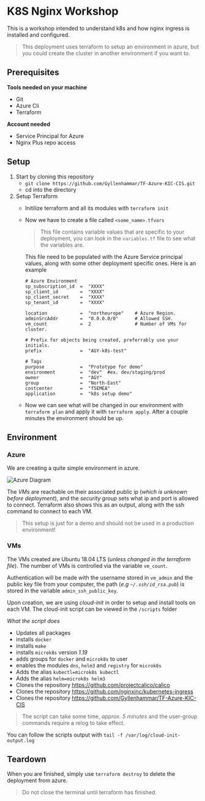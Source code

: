 # K8S Nginx Workshop 

This is a workshop intended to understand k8s and how nginx ingress is installed and configured.

> This deployment uses terraform to setup an environment in azure, but you could create the cluster in another environment if you want to.

## Prerequisites

**Tools needed on your machine**
 - Git
 - Azure Cli
 - Terraform

**Account needed**
 - Service Principal for Azure
 - Nginx Plus repo access

## Setup

 1. Start by cloning this repository
	 - `git clone https://github.com/Gyllenhammar/TF-Azure-KIC-CIS.git`
	 - cd into the directory
2. Setup Terraform
	-  Initilize terraform and all its modules with `terraform init`
	- Now we have to create a file called `<some_name>.tfvars`
		 >This file contains variable values that are specific to your deployment, you can look in the `variables.tf` file to see what the variables are. 
		 
		 This file need to be populated with the Azure Service principal values, along with some other deployment specific ones. Here is an example
		```
		# Azure Environment
		sp_subscription_id 	=  "XXXX"
		sp_client_id 		=  "XXXX"
		sp_client_secret 	=  "XXXX"
		sp_tenant_id 		=  "XXXX"

		location 			=  "northeurope" 	# Azure Region.
		adminSrcAddr 		=  "0.0.0.0/0"		# Allowed SSH. 
		vm_count 			=  2				# Number of VMs for cluster.

		# Prefix for objects being created, preferrably use your initials.
		prefix 				=  "AGY-k8s-test"

		# Tags
		purpose 			=  "Prototype for demo"
		environment 		=  "dev"  #ex. dev/staging/prod
		owner 				=  "AGY"
		group 				=  "North-East"
		costcenter 			=  "f5EMEA"
		application 		=  "k8s setup demo"
		```
		 
	- Now we can see what will be changed in our environment with `terraform plan` and apply it with `terraform apply`. After a couple minutes the environment should be up.

## Environment 

### Azure

We are creating a quite simple environment in azure.

![Azure Diagram](https://mermaid.ink/svg/eyJjb2RlIjoiZ3JhcGggQlRcbiAgICAgICAgQVtWbTFdIFxuICAgICAgICBDe25pYzF9XG4gICAgICAgIEQoU3VibmV0KVxuICAgICAgICBCKFB1YmxpY0lQMSlcbiAgICAgICAgRigoU2VjdXJpdHkgR3JvdXApKVxuICAgICAgICBFKE5ldHdvcmspXG4gICAgICAgIEdbVm0yXVxuICAgICAgICBIKFB1YmxpY0lQMilcbiAgICAgICAgSXtuaWMyfVxuXG4gICAgICAgIEEgLS0-IENcbiAgICAgICAgQiAtLT4gQ1xuICAgICAgICBDIC0tPiBEXG4gICAgICAgIEQgLS0-IEVcbiAgICAgICAgRiAtLT4gQ1xuICAgICAgICBGIC0tPiBEXG4gICAgICAgIEcgLS0-IElcbiAgICAgICAgSCAtLT4gSVxuICAgICAgICBJIC0tPiBEXG4gICAgICAgIEYgLS0-IElcbiIsIm1lcm1haWQiOnsidGhlbWUiOiJkZWZhdWx0In0sInVwZGF0ZUVkaXRvciI6ZmFsc2V9)
 
The *VMs* are reachable on their associated public ip (*which is unknown before deployment*), and the *security group* sets what ip and port is allowed to connect. Terraform also shows this as an output, along with the ssh command to connect to each VM.
> This setup is just for a demo and should not be used in a production environment!

### VMs

The VMs created are Ubuntu 18.04 LTS (*unless changed in the terraform file*). 
The number of VMs is controlled via the variable `vm_count`.

Authentication will be made with the username stored in `vm_admin` and the public key file from your computer, the path (*e.g `~/.ssh/id_rsa.pub`*) is stored in the variable `admin_ssh_public_key`.

Upon creation, we are using *cloud-init* in order to setup and install tools on each VM. The cloud-init script can be viewed in the `/scripts` folder

*What the script does*

 - Updates all packages
 - installs `docker`
 - installs `make`
 - installs `microk8s` version *1.19*
 - adds groups for `docker` and `microk8s` to user
 - enables the modules `dns`, `helm3` and `registry` for `microk8s` 
 - Adds the alias `kubectl=microk8s kubectl`
 - Adds the alias `helm=microk8s helm3`
 - Clones the repository https://github.com/projectcalico/calico
 - Clones the repository https://github.com/nginxinc/kubernetes-ingress
 - Clones the repository https://github.com/Gyllenhammar/TF-Azure-KIC-CIS

>The script can take some time, *approx. 5 minutes* and the user-group commands require a relog to take effect. 

You can follow the scripts output with `tail -f /var/log/cloud-init-output.log`


## Teardown
When you are finished, simply use `terraform destroy` to delete the deployment from azure. 
> Do not close the terminal until terraform has finished.